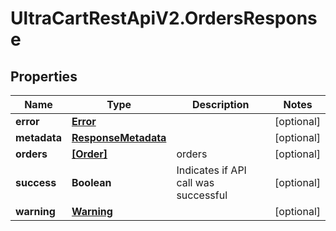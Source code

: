 # UltraCartRestApiV2.OrdersResponse

## Properties

Name | Type | Description | Notes
------------ | ------------- | ------------- | -------------
**error** | [**Error**](Error.md) |  | [optional] 
**metadata** | [**ResponseMetadata**](ResponseMetadata.md) |  | [optional] 
**orders** | [**[Order]**](Order.md) | orders | [optional] 
**success** | **Boolean** | Indicates if API call was successful | [optional] 
**warning** | [**Warning**](Warning.md) |  | [optional] 


